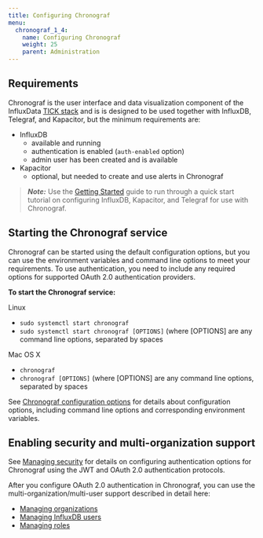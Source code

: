 ```yaml
---
title: Configuring Chronograf
menu:
  chronograf_1_4:
    name: Configuring Chronograf
    weight: 25
    parent: Administration
---
```


## Requirements

Chronograf is the user interface and data visualization component of the InfluxData [TICK stack](https://www.influxdata.com/products/) and is is designed to be used together with InfluxDB, Telegraf, and Kapacitor, but the minimum requirements are:

* InfluxDB
  - available and running
  - authentication is enabled (`auth-enabled` option)
  - admin user has been created and is available
* Kapacitor
  - optional, but needed to create and use alerts in Chronograf

> ***Note:*** Use the [Getting Started](/chronograf/v1.4/introduction/getting-started) guide to run through a quick start tutorial on configuring InfluxDB, Kapacitor, and Telegraf for use with Chronograf.


## Starting the Chronograf service

Chronograf can be started using the default configuration options, but you can use the environment variables and command line options to meet your requirements. To use authentication, you need to include any required options for supported OAuth 2.0 authentication providers.

**To start the Chronograf service:**

Linux

* `sudo systemctl start chronograf`
* `sudo systemctl start chronograf [OPTIONS]` (where [OPTIONS] are any command line options, separated by spaces

Mac OS X

* `chronograf`
* `chronograf [OPTIONS]` (where [OPTIONS] are any command line options, separated by spaces

See [Chronograf configuration options](/chronograf/v1.4/administration/config-options) for details about configuration options, including command line options and corresponding environment variables.


## Enabling security and multi-organization support

See [Managing security](/chronograf/v1.4/administration/managing-security) for details on configuring authentication options for Chronograf using the JWT and OAuth 2.0 authentication protocols.

After you configure OAuth 2.0 authentication in Chronograf, you can use the multi-organization/multi-user support described in detail here:

* [Managing organizations](/chronograf/v1.4/administration/managing-organization)
* [Managing InfluxDB users](/chronograf/v1.4/administration/managing-users)
* [Managing roles](/chronograf/v1.4/administration/managing-roles) 
